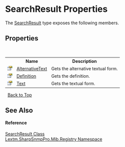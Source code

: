 # SearchResult Properties
 

The <a href="T_Lextm_SharpSnmpPro_Mib_Registry_SearchResult">SearchResult</a> type exposes the following members.


## Properties
&nbsp;<table><tr><th></th><th>Name</th><th>Description</th></tr><tr><td>![Public property](media/pubproperty.gif "Public property")</td><td><a href="P_Lextm_SharpSnmpPro_Mib_Registry_SearchResult_AlternativeText">AlternativeText</a></td><td>
Gets the alternative textual form.</td></tr><tr><td>![Public property](media/pubproperty.gif "Public property")</td><td><a href="P_Lextm_SharpSnmpPro_Mib_Registry_SearchResult_Definition">Definition</a></td><td>
Gets the definition.</td></tr><tr><td>![Public property](media/pubproperty.gif "Public property")</td><td><a href="P_Lextm_SharpSnmpPro_Mib_Registry_SearchResult_Text">Text</a></td><td>
Gets the textual form.</td></tr></table>&nbsp;
<a href="#searchresult-properties">Back to Top</a>

## See Also


#### Reference
<a href="T_Lextm_SharpSnmpPro_Mib_Registry_SearchResult">SearchResult Class</a><br /><a href="N_Lextm_SharpSnmpPro_Mib_Registry">Lextm.SharpSnmpPro.Mib.Registry Namespace</a><br />